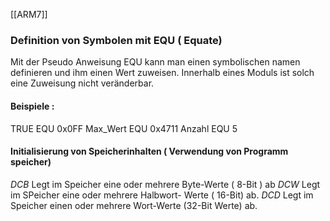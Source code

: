 [[ARM7]]
### Definition von Symbolen mit EQU ( Equate)
Mit der Pseudo Anweisung EQU kann man einen symbolischen namen definieren und ihm einen Wert zuweisen. Innerhalb eines Moduls ist solch eine Zuweisung nicht veränderbar.

#### Beispiele : 
TRUE           EQU   0x0FF
Max_Wert    EQU 0x4711
Anzahl          EQU 5 

#### Initialisierung von Speicherinhalten ( Verwendung von Programm speicher)
*DCB*     Legt im Speicher eine oder mehrere Byte-Werte ( 8-Bit ) ab
*DCW*    Legt im SPeicher eine oder mehrere Halbwort- Werte ( 16-Bit) ab.
*DCD*     Legt im Speicher einen oder mehrere Wort-Werte (32-Bit Werte) ab.





